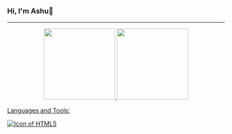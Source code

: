### Hi, I'm Ashu👋
<hr>

<div align="center">  
  <a href="https://github.com/ashuyadav0">  
    <img height="165em" src="https://github-readme-stats.vercel.app/api?username=emagrina&show_icons=truecount_private=true&locale=es&custom_title=My%20GitHub%20Stats"/>  
    <img height="165em" src="https://github-readme-stats.vercel.app/api/top-langs/?username=emagrina&layout=compact&langs_count=10"/>
</div>

Languages and Tools:

<!--
**ashuyadav0/ashuyadav0** is a ✨ _special_ ✨ repository because its `README.md` (this file) appears on your GitHub profile.

Here are some ideas to get you started:

- 🔭 I’m currently working on ...
- 🌱 I’m currently learning ...
- 👯 I’m looking to collaborate on ...
- 🤔 I’m looking for help with ...
- 💬 Ask me about ...
- 📫 How to reach me: ...
- 😄 Pronouns: ...
- ⚡ Fun fact: ...
-->
<img align="center" alt="Icon of HTML5" src="https://skillicons.dev/icons?i=angular,arduino,bootstrap,cs,css,discord,docker,dotnet,eclipse,figma,git,html,java,jenkins,jquery,laravel,linkedin,linux,mysql,nginx,nodejs,php,postgres,react,sass,vscode,wordpress&theme=dark&perline=11">

